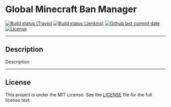 # Global Minecraft Ban Manager

[![Build status (Travis)](https://img.shields.io/travis/com/gmcbm/gmcbm/develop.svg?label=Travis&logo=travis&maxAge=600)](https://travis-ci.com/gmcbm/gmcbm)
[![Build status (Jenkins)](https://img.shields.io/jenkins/build?jobUrl=https%3A%2F%2Fci.gmcbm.net%2Fjob%2Fgmcbm-public%2Fjob%2Fgmcbm%2Fjob%2Fdevelop%2F&label=Jenkins&logo=jenkins)](https://ci.gmcbm.net/job/gmcbm-public/job/gmcbm)
[![Github last commit date](https://img.shields.io/github/last-commit/gmcbm/gmcbm.svg?label=Updated&logo=github&maxAge=600)](https://github.com/gmcbm/gmcbm/commits)
[![License](https://img.shields.io/github/license/gmcbm/gmcbm.svg?label=License&maxAge=2592000)](https://github.com/gmcbm/gmcbm/blob/main/LICENSE)

<!--
[![GitHub stable release version](https://img.shields.io/github/release/gmcbm/gmcbm.svg?label=Stable&logo=github&maxAge=600)](https://github.com/gmcbm/gmcbm/releases/latest)
[![GitHub stable release date](https://img.shields.io/github/release-date/gmcbm/gmcbm.svg?label=Released&logo=github&maxAge=600)](https://github.com/gmcbm/gmcbm/releases/latest)
[![Github stable release downloads](https://img.shields.io/github/downloads/gmcbm/gmcbm/latest/total.svg?label=Downloads&logo=github&maxAge=600)](https://github.com/gmcbm/gmcbm/releases/latest)

[![GitHub experimental release version](https://img.shields.io/github/release/gmcbm/gmcbm/all.svg?label=Experimental&logo=github&maxAge=600)](https://github.com/gmcbm/gmcbm/releases)
[![GitHub experimental release date](https://img.shields.io/github/release-date-pre/gmcbm/gmcbm.svg?label=Released&logo=github&maxAge=600)](https://github.com/gmcbm/gmcbm/releases)
[![Github experimental release downloads](https://img.shields.io/github/downloads-pre/gmcbm/gmcbm/latest/total.svg?label=Downloads&logo=github&maxAge=600)](https://github.com/gmcbm/gmcbm/releases)
 -->

---

## Description

Description

---

## License

This project is under the MIT License. See the [LICENSE](https://github.com/gmcbm/gmcbm/blob/main/LICENSE) file for the full license text.
